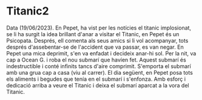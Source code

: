 # Titanic2
Data (19/06/2023).
En Pepet, ha vist per les notícies el titanic implosionat, se li ha surgit la idea brillant d'anar a visitar el Titanic, en Pepet és un Psicopata. Després, ell comenta als seus amics si li vol acompanyar, tots després d'assebentar-se de l'accident que va passar, es van negar. En Pepet una mica deprimit, s'en va enfadat i decideix anar-hi sol. Per la nit, va cap a Ocean G. i roba el nou submarí que havíen fet. Aquest submarí és indestructible i conté infinits tancs d'aire comprimit. S'emporta el submarí amb una grua cap a casa (viu al carrer). El dia següent, en Pepet posa tots els aliments i begudes que tenía en el submarí i s'enfonza. Amb esforç i dedicació arriba a veure el Titanic i deixa el submarí aparcat a la vora del Titanic.
